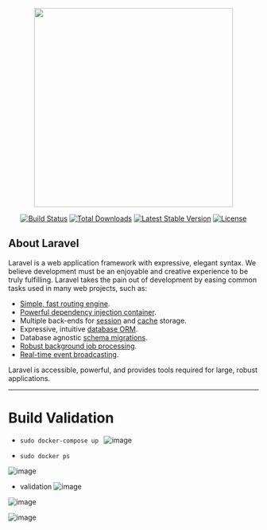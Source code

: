 <p align="center"><a href="https://laravel.com" target="_blank"><img src="https://raw.githubusercontent.com/laravel/art/master/logo-lockup/5%20SVG/2%20CMYK/1%20Full%20Color/laravel-logolockup-cmyk-red.svg" width="400"></a></p>

<p align="center">
<a href="https://travis-ci.org/laravel/framework"><img src="https://travis-ci.org/laravel/framework.svg" alt="Build Status"></a>
<a href="https://packagist.org/packages/laravel/framework"><img src="https://img.shields.io/packagist/dt/laravel/framework" alt="Total Downloads"></a>
<a href="https://packagist.org/packages/laravel/framework"><img src="https://img.shields.io/packagist/v/laravel/framework" alt="Latest Stable Version"></a>
<a href="https://packagist.org/packages/laravel/framework"><img src="https://img.shields.io/packagist/l/laravel/framework" alt="License"></a>
</p>

## About Laravel

Laravel is a web application framework with expressive, elegant syntax. We believe development must be an enjoyable and creative experience to be truly fulfilling. Laravel takes the pain out of development by easing common tasks used in many web projects, such as:

- [Simple, fast routing engine](https://laravel.com/docs/routing).
- [Powerful dependency injection container](https://laravel.com/docs/container).
- Multiple back-ends for [session](https://laravel.com/docs/session) and [cache](https://laravel.com/docs/cache) storage.
- Expressive, intuitive [database ORM](https://laravel.com/docs/eloquent).
- Database agnostic [schema migrations](https://laravel.com/docs/migrations).
- [Robust background job processing](https://laravel.com/docs/queues).
- [Real-time event broadcasting](https://laravel.com/docs/broadcasting).

Laravel is accessible, powerful, and provides tools required for large, robust applications.



-------------------------------------------------------------------------------------------------------------
# Build Validation 

* `sudo docker-compose up `
![image](https://user-images.githubusercontent.com/125203973/235324489-8e1d8729-d29a-47e5-bce6-13d30985225d.png)

*  `sudo docker ps`

![image](https://user-images.githubusercontent.com/125203973/235324540-39b0bc65-ca53-4503-8981-7cfc08759f81.png)

* validation 
![image](https://user-images.githubusercontent.com/125203973/235324687-6ab2ed19-610e-416b-a194-3c534b7ec99f.png)

![image](https://user-images.githubusercontent.com/125203973/235324709-fa242eab-9bbe-4373-902d-fd91c2d9ea48.png)

![image](https://user-images.githubusercontent.com/125203973/235324746-6837cc93-0324-4bf8-b34a-a8070f3a1349.png)




